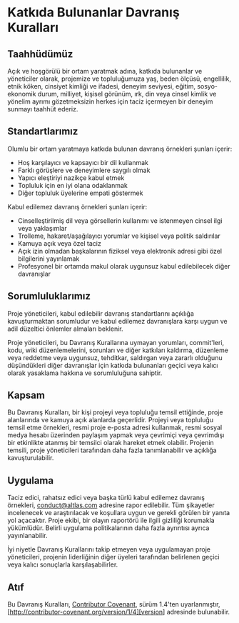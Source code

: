 # Katkıda Bulunanlar Davranış Kuralları

## Taahhüdümüz

Açık ve hoşgörülü bir ortam yaratmak adına, katkıda bulunanlar ve yöneticiler olarak, projemize ve topluluğumuza yaş, beden ölçüsü, engellilik, etnik köken, cinsiyet kimliği ve ifadesi, deneyim seviyesi, eğitim, sosyo-ekonomik durum, milliyet, kişisel görünüm, ırk, din veya cinsel kimlik ve yönelim ayrımı gözetmeksizin herkes için taciz içermeyen bir deneyim sunmayı taahhüt ederiz.

## Standartlarımız

Olumlu bir ortam yaratmaya katkıda bulunan davranış örnekleri şunları içerir:

* Hoş karşılayıcı ve kapsayıcı bir dil kullanmak
* Farklı görüşlere ve deneyimlere saygılı olmak
* Yapıcı eleştiriyi nazikçe kabul etmek
* Topluluk için en iyi olana odaklanmak
* Diğer topluluk üyelerine empati göstermek

Kabul edilemez davranış örnekleri şunları içerir:

* Cinselleştirilmiş dil veya görsellerin kullanımı ve istenmeyen cinsel ilgi veya yaklaşımlar
* Trolleme, hakaret/aşağılayıcı yorumlar ve kişisel veya politik saldırılar
* Kamuya açık veya özel taciz
* Açık izin olmadan başkalarının fiziksel veya elektronik adresi gibi özel bilgilerini yayınlamak
* Profesyonel bir ortamda makul olarak uygunsuz kabul edilebilecek diğer davranışlar

## Sorumluluklarımız

Proje yöneticileri, kabul edilebilir davranış standartlarını açıklığa kavuşturmaktan sorumludur ve kabul edilemez davranışlara karşı uygun ve adil düzeltici önlemler almaları beklenir.

Proje yöneticileri, bu Davranış Kurallarına uymayan yorumları, commit'leri, kodu, wiki düzenlemelerini, sorunları ve diğer katkıları kaldırma, düzenleme veya reddetme veya uygunsuz, tehditkar, saldırgan veya zararlı olduğunu düşündükleri diğer davranışlar için katkıda bulunanları geçici veya kalıcı olarak yasaklama hakkına ve sorumluluğuna sahiptir.

## Kapsam

Bu Davranış Kuralları, bir kişi projeyi veya topluluğu temsil ettiğinde, proje alanlarında ve kamuya açık alanlarda geçerlidir. Projeyi veya topluluğu temsil etme örnekleri, resmi proje e-posta adresi kullanmak, resmi sosyal medya hesabı üzerinden paylaşım yapmak veya çevrimiçi veya çevrimdışı bir etkinlikte atanmış bir temsilci olarak hareket etmek olabilir. Projenin temsili, proje yöneticileri tarafından daha fazla tanımlanabilir ve açıklığa kavuşturulabilir.

## Uygulama

Taciz edici, rahatsız edici veya başka türlü kabul edilemez davranış örnekleri, conduct@altlas.com adresine rapor edilebilir. Tüm şikayetler incelenecek ve araştırılacak ve koşullara uygun ve gerekli görülen bir yanıta yol açacaktır. Proje ekibi, bir olayın raportörü ile ilgili gizliliği korumakla yükümlüdür. Belirli uygulama politikalarının daha fazla ayrıntısı ayrıca yayınlanabilir.

İyi niyetle Davranış Kurallarını takip etmeyen veya uygulamayan proje yöneticileri, projenin liderliğinin diğer üyeleri tarafından belirlenen geçici veya kalıcı sonuçlarla karşılaşabilirler.

## Atıf

Bu Davranış Kuralları, [Contributor Covenant][homepage], sürüm 1.4'ten uyarlanmıştır,
[http://contributor-covenant.org/version/1/4][version] adresinde bulunabilir.

[homepage]: http://contributor-covenant.org
[version]: http://contributor-covenant.org/version/1/4/
